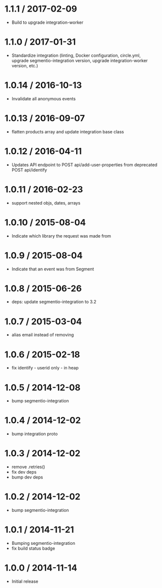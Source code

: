 
1.1.1 / 2017-02-09
==================

  * Build to upgrade integration-worker

1.1.0 / 2017-01-31
==================

  * Standardize integration (linting, Docker configuration, circle.yml, upgrade
segmentio-integration version, upgrade integration-worker version, etc.)


1.0.14 / 2016-10-13
==================

  * Invalidate all anonymous events

1.0.13 / 2016-09-07
===================

  * flatten products array and update integration base class

1.0.12 / 2016-04-11
===================

  * Updates API endpoint to POST api/add-user-properties from deprecated POST api/identify

1.0.11 / 2016-02-23
===================

  * support nested objs, dates, arrays

1.0.10 / 2015-08-04
===================

  * Indicate which library the request was made from

1.0.9 / 2015-08-04
==================

  * Indicate that an event was from Segment

1.0.8 / 2015-06-26
==================

  * deps: update segmentio-integration to 3.2


1.0.7 / 2015-03-04
==================

  * alias email instead of removing

1.0.6 / 2015-02-18
==================

  * fix identify - userid only - in heap

1.0.5 / 2014-12-08
==================

 * bump segmentio-integration

1.0.4 / 2014-12-02
==================

 * bump integration proto

1.0.3 / 2014-12-02
==================

 * remove .retries()
 * fix dev deps
 * bump dev deps

1.0.2 / 2014-12-02
==================

 * bump segmentio-integration

1.0.1 / 2014-11-21
==================

 * Bumping segmentio-integration
 * fix build status badge

1.0.0 / 2014-11-14
==================

  * Initial release

